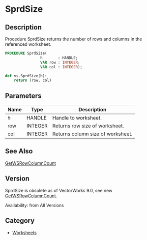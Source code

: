 # SprdSize

## Description
Procedure SprdSize returns the number of rows and columns in the referenced worksheet.

```pascal
PROCEDURE SprdSize(
				h       : HANDLE;
				VAR row : INTEGER;
				VAR col : INTEGER);
```

```python
def vs.SprdSize(h):
    return (row, col)
```

## Parameters
|Name|Type|Description|
|---|---|---|
|h|HANDLE|Handle to worksheet.|
|row|INTEGER|Returns row size of worksheet.|
|col|INTEGER|Returns column size of worksheet.|

## See Also
[GetWSRowColumnCount](GetWSRowColumnCount.md)

## Version
SprdSize is obsolete as of VectorWorks 9.0, see new [ GetWSRowColumnCount](GetWSRowColumnCount.md).

Availability: from All Versions

## Category
* [Worksheets](../Categories/Worksheets.md)
